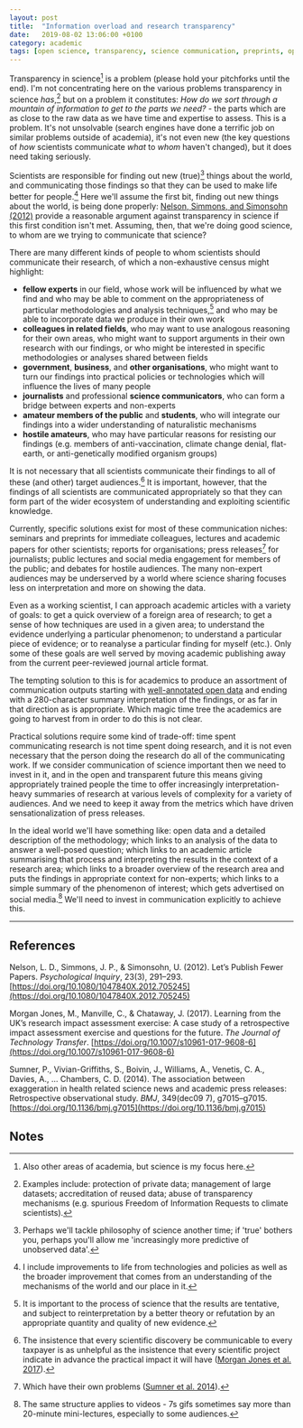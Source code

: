 ```yaml
---
layout: post
title:  "Information overload and research transparency"
date:   2019-08-02 13:06:00 +0100
category: academic
tags: [open science, transparency, science communication, preprints, open data, peer review]
---
```

        
Transparency in science[^1] is a problem (please hold your pitchforks until the end). I'm not concentrating here on the various problems transparency in science _has_,[^2] but on a problem it constitutes: _How do we sort through a mountain of information to get to the parts we need?_ - the parts which are as close to the raw data as we have time and expertise to assess. This is a problem. It's not unsolvable (search engines have done a terrific job on similar problems outside of academia), it's not even new (the key questions of _how_ scientists communicate _what_ to _whom_ haven't changed), but it does need taking seriously. 

Scientists are responsible for finding out new (true)[^3] things about the world, and communicating those findings so that they can be used to make life better for people.[^4] Here we'll assume the first bit, finding out new things about the world, is being done properly: [Nelson, Simmons, and Simonsohn (2012)](https://doi.org/10.1080/1047840X.2012.705245) provide a reasonable argument against transparency in science if this first condition isn't met. Assuming, then, that we're doing good science, to whom are we trying to communicate that science?

There are many different kinds of people to whom scientists should communicate their research, of which a non-exhaustive census might highlight:
* **fellow experts** in our field, whose work will be influenced by what we find and who may be able to comment on the appropriateness of particular methodologies and analysis techniques,[^5] and who may be able to incorporate data we produce in their own work
* **colleagues in related fields**, who may want to use analogous reasoning for their own areas, who might want to support arguments in their own research with our findings, or who might be interested in specific methodologies or analyses shared between fields
* **government**, **business**, and **other organisations**, who might want to turn our findings into practical policies or technologies which will influence the lives of many people
* **journalists** and professional **science communicators**, who can form a bridge between experts and non-experts
* **amateur members of the public** and **students**, who will integrate our findings into a wider understanding of naturalistic mechanisms
* **hostile amateurs**, who may have particular reasons for resisting our findings (e.g. members of anti-vaccination, climate change denial, flat-earth, or anti-genetically modified organism groups)

It is not necessary that all scientists communicate their findings to all of these (and other) target audiences.[^6] It is important, however, that the findings of all scientists are communicated appropriately so that they can form part of the wider ecosystem of understanding and exploiting scientific knowledge.

Currently, specific solutions exist for most of these communication niches: seminars and preprints for immediate colleagues, lectures and academic papers for other scientists; reports for organisations; press releases[^7] for journalists; public lectures and social media engagement for members of the public; and debates for hostile audiences. The many non-expert audiences may be underserved by a world where science sharing focuses less on interpretation and more on showing the data.

Even as a working scientist, I can approach academic articles with a variety of goals: to get a quick overview of a foreign area of research; to get a sense of how techniques are used in a given area; to understand the evidence underlying a particular phenomenon; to understand a particular piece of evidence; or to reanalyse a particular finding for myself (etc.). Only some of these goals are well served by moving academic publishing away from the current peer-reviewed journal article format.

The tempting solution to this is for academics to produce an assortment of communication outputs starting with [well-annotated open data](https://www.go-fair.org/fair-principles/) and ending with a 280-character summary interpretation of the findings, or as far in that direction as is appropriate. Which magic time tree the academics are going to harvest from in order to do this is not clear. 

Practical solutions require some kind of trade-off: time spent communicating research is not time spent doing research, and it is not even necessary that the person doing the research do all of the communicating work. If we consider communication of science important then we need to invest in it, and in the open and transparent future this means giving appropriately trained people the time to offer increasingly interpretation-heavy summaries of research at various levels of complexity for a variety of audiences. And we need to keep it away from the metrics which have driven sensationalization of press releases.

In the ideal world we'll have something like: open data and a detailed description of the methodology; which links to an analysis of the data to answer a well-posed question; which links to an academic article summarising that process and interpreting the results in the context of a research area; which links to a broader overview of the research area and puts the findings in appropriate context for non-experts; which links to a simple summary of the phenomenon of interest; which gets advertised on social media.[^8] We'll need to invest in communication explicitly to achieve this.

---
## References

Nelson, L. D., Simmons, J. P., & Simonsohn, U. (2012). Let’s Publish Fewer Papers. _Psychological Inquiry_, 23(3), 291–293. [https://doi.org/10.1080/1047840X.2012.705245](https://doi.org/10.1080/1047840X.2012.705245)

Morgan Jones, M., Manville, C., & Chataway, J. (2017). Learning from the UK’s research impact assessment exercise: A case study of a retrospective impact assessment exercise and questions for the future. _The Journal of Technology Transfer_. [https://doi.org/10.1007/s10961-017-9608-6](https://doi.org/10.1007/s10961-017-9608-6)

Sumner, P., Vivian-Griffiths, S., Boivin, J., Williams, A., Venetis, C. A., Davies, A., … Chambers, C. D. (2014). The association between exaggeration in health related science news and academic press releases: Retrospective observational study. _BMJ_, 349(dec09 7), g7015–g7015. [https://doi.org/10.1136/bmj.g7015](https://doi.org/10.1136/bmj.g7015)

## Notes

[^1]: Also other areas of academia, but science is my focus here.

[^2]: Examples include: protection of private data; management of large datasets; accreditation of reused data; abuse of transparency mechanisms (e.g. spurious Freedom of Information Requests to climate scientists).

[^3]: Perhaps we'll tackle philosophy of science another time; if 'true' bothers you, perhaps you'll allow me 'increasingly more predictive of unobserved data'.

[^4]: I include improvements to life from technologies and policies as well as the broader improvement that comes from an understanding of the mechanisms of the world and our place in it.

[^5]: It is important to the process of science that the results are tentative, and subject to reinterpretation by a better theory or refutation by an appropriate quantity and quality of new evidence. 

[^6]: The insistence that every scientific discovery be communicable to every taxpayer is as unhelpful as the insistence that every scientific project indicate in advance the practical impact it will have ([Morgan Jones et al. 2017](https://doi.org/10.1007/s10961-017-9608-6)).

[^7]: Which have their own problems ([Sumner et al. 2014](https://doi.org/10.1136/bmj.g7015)).

[^8]: The same structure applies to videos - 7s gifs sometimes say more than 20-minute mini-lectures, especially to some audiences.